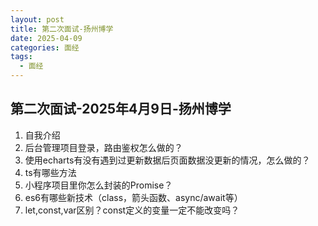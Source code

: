 ```yaml
---
layout: post
title: 第二次面试-扬州博学
date: 2025-04-09
categories: 面经
tags:
  - 面经
---
```


## 第二次面试-2025年4月9日-扬州博学

1. 自我介绍
2. 后台管理项目登录，路由鉴权怎么做的？
3. 使用echarts有没有遇到过更新数据后页面数据没更新的情况，怎么做的？
4. ts有哪些方法
5. 小程序项目里你怎么封装的Promise？
6. es6有哪些新技术（class，箭头函数、async/await等）
7. let,const,var区别？const定义的变量一定不能改变吗？

